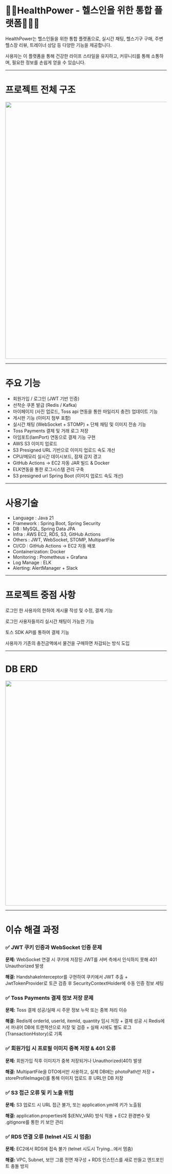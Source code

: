 # 🏋️‍♂️HealthPower - 헬스인을 위한 통합 플랫폼🏃‍♂️‍➡️

HealthPower는 헬스인들을 위한 통합 플랫폼으로, 실시간 채팅, 헬스기구 구매, 주변 헬스장 리뷰, 트레이너 상담 등 다양한 기능을 제공합니다. 

사용자는 이 플랫폼을 통해 건강한 라이프 스타일을 유지하고, 커뮤니티를 통해 소통하며, 필요한 정보를 손쉽게 얻을 수 있습니다.

---

# 프로젝트 전체 구조
<img src="https://github.com/user-attachments/assets/104a87f3-f248-4f29-9e7e-05d0a246e995" width="800"/>


---

# 주요 기능

- 회원가입 / 로그인 (JWT 기반 인증)
- 선착순 쿠폰 발급 (Redis / Kafka)
- 마이페이지 (사진 업로드, Toss api 연동을 통한 마일리지 충전) 업데이트 기능
- 게시판 기능 (이미지 첨부 포함)
- 실시간 채팅 (WebSocket + STOMP) + 단체 채팅 및 이미지 전송 기능 
- Toss Payments 결제 및 거래 로그 저장
- 아임포트(IamPort) 연동으로 결제 기능 구현
- AWS S3 이미지 업로드
- S3 Presigned URL 기반으로 이미지 업로드 속도 개선
- CPU/메모리 실시간 데이시보드, 잠재 감지 경고
- GitHub Actions → EC2 자동 JAR 빌드 & Docker
- ELK연동을 통한 로그시스템 관리 구축
- S3 presigned url Spring Boot (이미지 업로드 속도 개선)
---

# 사용기술

* Language : Java 21
* Framework : Spring Boot, Spring Security
* DB : MySQL, Spring Data JPA
* Infra : AWS EC2, RDS, S3, GitHub Actions
* Others : JWT, WebSocket, STOMP, MultipartFile
* CI/CD : GitHub Actions → EC2 자동 배포
* Containerization: Docker
* Monitoring : Prometheus + Grafana
* Log Manage : ELK
* Alerting: AlertManager + Slack

---

# 프로젝트 중점 사항

로그인 한 사용자의 한하여 게시물 작성 및 수정, 결제 기능

로그인 사용자들끼리 실시간 채팅이 가능한 기능

토스 SDK API를 통하여 결제 기능

사용자가 기존의 충전금액에서 물건을 구매하면 차감되는 방식 도입

---

# DB ERD

<img src="https://github.com/user-attachments/assets/6350c2b3-99b7-4633-a6b0-a6135c0f5e7b" width="700"/>

---

# 이슈 해결 과정
 
### ✅ JWT 쿠키 인증과 WebSocket 인증 문제

**문제:** WebSocket 연결 시 쿠키에 저장된 JWT를 서버 측에서 인식하지 못해 401 Unauthorized 발생

**해결:** HandshakeInterceptor를 구현하여 쿠키에서 JWT 추출 + JwtTokenProvider로 토큰 검증 후 SecurityContextHolder에 수동 인증 정보 세팅

### ✅ Toss Payments 결제 정보 저장 문제
   
**문제:** Toss 결제 성공/실패 시 주문 정보 누락 또는 중복 처리 이슈

**해결:** Redis에 orderId, userId, itemId, quantity 임시 저장 + 결제 성공 시 Redis에서 꺼내어 DB에 트랜잭션으로 저장 및 검증 + 실패 시에도 별도 로그(TransactionHistory)로 기록

### ✅ 회원가입 시 프로필 이미지 중복 저장 & 401 오류

**문제:** 회원가입 직후 이미지가 중복 저장되거나 Unauthorized(401) 발생

**해결:** MultipartFile을 DTO에서만 사용하고, 실제 DB에는 photoPath만 저장 + storeProfileImage()를 통해 이미지 업로드 후 URL만 DB 저장

### ✅ S3 접근 오류 및 키 노출 위험

**문제:** S3 업로드 시 URL 접근 불가, 또는 application.yml에 키가 노출됨

**해결:** application.properties에 ${ENV_VAR} 방식 적용 + EC2 환경변수 및 .gitignore를 통한 키 보안 관리

### ✅ RDS 연결 오류 (telnet 시도 시 멈춤)

**문제:** EC2에서 RDS에 접속 불가 (telnet 시도시 Trying...에서 멈춤)

**해결:** VPC, Subnet, 보안 그룹 전면 재구성 + RDS 인스턴스를 새로 만들고 엔드포인트 충돌 방지

